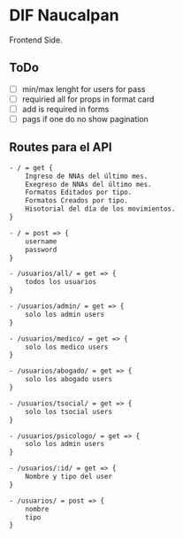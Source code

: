 # DIF Naucalpan

Frontend Side.

## ToDo

- [ ] min/max lenght for users for pass
- [ ] requiried all for props in format card
- [ ] add is required in forms 
- [ ] pags if one do no show pagination

## Routes para el API

```txt
- / = get {
	Ingreso de NNAs del último mes.
	Exegreso de NNAs del último mes.
	Formatos Editados por tipo.
	Formatos Creados por tipo.
	Hisotorial del día de los movimientos.
}

- / = post => {
	username
	password
}

- /usuarios/all/ = get => {
	todos los usuarios
}

- /usuarios/admin/ = get => {
	solo los admin users
}

- /usuarios/medico/ = get => {
	solo los medico users
}

- /usuarios/abogado/ = get => {
	solo los abogado users
}

- /usuarios/tsocial/ = get => {
	solo los tsocial users
}

- /usuarios/psicologo/ = get => {
	solo los admin users
}

- /usuarios/:id/ = get => {
	Nombre y tipo del user
}

- /usuarios/ = post => {
	nombre
	tipo
}

```
